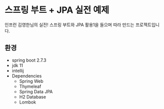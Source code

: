 # 스프링 부트 + JPA 실전 예제
인프런 김영한님의 실전! 스프링 부트와 JPA 활용1을 들으며 따라 만드는 프로젝트입니다.
## 환경

- spring boot 2.7.3
- jdk 11
- intellij
- Dependencies
    - Spring Web
    - Thymeleaf
    - Spring Data JPA
    - H2 Database
    - Lombok